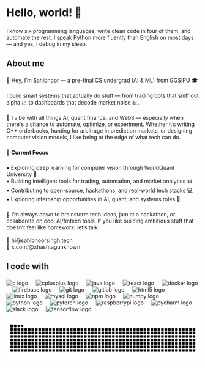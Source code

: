 <h1 align="left">Hello, world! 🌌</h1>

###

<p align="left">I know six programming languages, write clean code in four of them, and automate the rest. I speak Python more fluently than English on most days — and yes, I debug in my sleep.</p>

###

<h2 align="left">About me</h2>

###

<p align="left">👋 Hey, I’m Sahibnoor — a pre-final CS undergrad (AI & ML) from GGSIPU 🎓<br><br>I build smart systems that actually do stuff — from trading bots that sniff out alpha 📈 to dashboards that decode market noise 📊.<br><br>🧠 I vibe with all things AI, quant finance, and Web3 — especially when there's a chance to automate, optimize, or experiment. Whether it’s writing C++ orderbooks, hunting for arbitrage in prediction markets, or designing computer vision models, I like being at the edge of what tech can do.</p>

###

<h4 align="left">🔧 Current Focus</h4>

###

<p align="left">• Exploring deep learning for computer vision through WorldQuant University 🧪<br>• Building intelligent tools for trading, automation, and market analytics 📊<br>• Contributing to open-source, hackathons, and real-world tech stacks 💻<br>• Exploring internship opportunities in AI, quant, and systems roles 🚀</p>

###

<p align="left">💬 I’m always down to brainstorm tech ideas, jam at a hackathon, or collaborate on cool AI/fintech tools. If you like building ambitious stuff that doesn’t feel like homework, let’s talk.<br><br>📩 hi@sahibnoorsingh.tech<br>🔗 x.com/@xhashtagunknown</p>

###

<h2 align="left">I code with</h2>

###

<div align="left">
  <img src="https://cdn.jsdelivr.net/gh/devicons/devicon/icons/c/c-original.svg" height="40" alt="c logo"  />
  <img width="12" />
  <img src="https://cdn.jsdelivr.net/gh/devicons/devicon/icons/cplusplus/cplusplus-original.svg" height="40" alt="cplusplus logo"  />
  <img width="12" />
  <img src="https://cdn.jsdelivr.net/gh/devicons/devicon/icons/java/java-original.svg" height="40" alt="java logo"  />
  <img width="12" />
  <img src="https://cdn.jsdelivr.net/gh/devicons/devicon/icons/react/react-original.svg" height="40" alt="react logo"  />
  <img width="12" />
  <img src="https://cdn.jsdelivr.net/gh/devicons/devicon/icons/docker/docker-original.svg" height="40" alt="docker logo"  />
  <img width="12" />
  <img src="https://cdn.jsdelivr.net/gh/devicons/devicon/icons/firebase/firebase-plain.svg" height="40" alt="firebase logo"  />
  <img width="12" />
  <img src="https://cdn.jsdelivr.net/gh/devicons/devicon/icons/git/git-original.svg" height="40" alt="git logo"  />
  <img width="12" />
  <img src="https://cdn.jsdelivr.net/gh/devicons/devicon/icons/gitlab/gitlab-original.svg" height="40" alt="gitlab logo"  />
  <img width="12" />
  <img src="https://cdn.jsdelivr.net/gh/devicons/devicon/icons/html5/html5-original.svg" height="40" alt="html5 logo"  />
  <img width="12" />
  <img src="https://cdn.jsdelivr.net/gh/devicons/devicon/icons/linux/linux-original.svg" height="40" alt="linux logo"  />
  <img width="12" />
  <img src="https://cdn.jsdelivr.net/gh/devicons/devicon/icons/mysql/mysql-original.svg" height="40" alt="mysql logo"  />
  <img width="12" />
  <img src="https://cdn.jsdelivr.net/gh/devicons/devicon/icons/npm/npm-original-wordmark.svg" height="40" alt="npm logo"  />
  <img width="12" />
  <img src="https://cdn.jsdelivr.net/gh/devicons/devicon/icons/numpy/numpy-original.svg" height="40" alt="numpy logo"  />
  <img width="12" />
  <img src="https://cdn.jsdelivr.net/gh/devicons/devicon/icons/python/python-original.svg" height="40" alt="python logo"  />
  <img width="12" />
  <img src="https://cdn.jsdelivr.net/gh/devicons/devicon/icons/pytorch/pytorch-original.svg" height="40" alt="pytorch logo"  />
  <img width="12" />
  <img src="https://cdn.jsdelivr.net/gh/devicons/devicon/icons/raspberrypi/raspberrypi-original.svg" height="40" alt="raspberrypi logo"  />
  <img width="12" />
  <img src="https://cdn.jsdelivr.net/gh/devicons/devicon/icons/pycharm/pycharm-original.svg" height="40" alt="pycharm logo"  />
  <img width="12" />
  <img src="https://cdn.jsdelivr.net/gh/devicons/devicon/icons/slack/slack-original.svg" height="40" alt="slack logo"  />
  <img width="12" />
  <img src="https://cdn.jsdelivr.net/gh/devicons/devicon/icons/tensorflow/tensorflow-original.svg" height="40" alt="tensorflow logo"  />
</div>

###

<img src="https://raw.githubusercontent.com/hashtagunknown/hashtagunknown/output/snake.svg" alt="Snake animation" />

###
